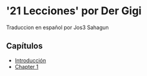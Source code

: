 # '21 Lecciones' por Der Gigi

Traduccion en español por Jos3 Sahagun

## Capítulos

+ [Introducción](https://github.com/jsahagun91/21-lecciones/blob/main/ch01.asciidoc)
+ [Chapter 1](https://github.com/jsahagun91/21-lecciones/blob/main/ch01.asciidoc) 

